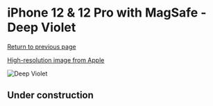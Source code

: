# iPhone 12 & 12 Pro with MagSafe - Deep Violet

[Return to previous page](/iphone_12)

[High-resolution image from Apple](https://store.storeimages.cdn-apple.com/8756/as-images.apple.com/is/MK0A3?wid=4500&hei=4500&fmt=png)

<div style="width: 500px"><img src="/almost_uncompressed/MK0A3.webp" alt="Deep Violet"></div>

## Under construction
